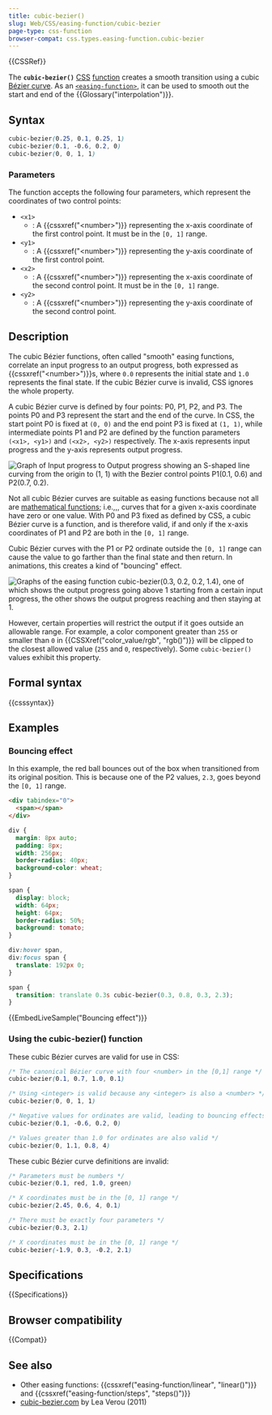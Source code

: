 ```yaml
---
title: cubic-bezier()
slug: Web/CSS/easing-function/cubic-bezier
page-type: css-function
browser-compat: css.types.easing-function.cubic-bezier
---
```


{{CSSRef}}

The **`cubic-bezier()`** [CSS](/en-US/docs/Web/CSS) [function](/en-US/docs/Web/CSS/CSS_Values_and_Units/CSS_Value_Functions) creates a smooth transition using a cubic [Bézier curve](/en-US/docs/Glossary/Bezier_curve).
As an [`<easing-function>`](/en-US/docs/Web/CSS/easing-function), it can be used to smooth out the start and end of the {{Glossary("interpolation")}}.

## Syntax

```css
cubic-bezier(0.25, 0.1, 0.25, 1)
cubic-bezier(0.1, -0.6, 0.2, 0)
cubic-bezier(0, 0, 1, 1)
```

### Parameters

The function accepts the following four parameters, which represent the coordinates of two control points:

- `<x1>`
  - : A {{cssxref("&lt;number&gt;")}} representing the x-axis coordinate of the first control point.
    It must be in the `[0, 1]` range.
- `<y1>`
  - : A {{cssxref("&lt;number&gt;")}} representing the y-axis coordinate of the first control point.
- `<x2>`
  - : A {{cssxref("&lt;number&gt;")}} representing the x-axis coordinate of the second control point.
    It must be in the `[0, 1]` range.
- `<y2>`
  - : A {{cssxref("&lt;number&gt;")}} representing the y-axis coordinate of the second control point.

## Description

The cubic Bézier functions, often called "smooth" easing functions, correlate an input progress to an output progress, both expressed as {{cssxref("&lt;number&gt;")}}s, where `0.0` represents the initial state and `1.0` represents the final state.
If the cubic Bézier curve is invalid, CSS ignores the whole property.

A cubic Bézier curve is defined by four points: P0, P1, P2, and P3. The points P0 and P3 represent the start and the end of the curve. In CSS, the start point P0 is fixed at `(0, 0)` and the end point P3 is fixed at `(1, 1)`, while intermediate points P1 and P2 are defined by the function parameters `(<x1>, <y1>)` and `(<x2>, <y2>)` respectively. The x-axis represents input progress and the y-axis represents output progress.

![Graph of Input progress to Output progress showing an S-shaped line curving from the origin to (1, 1) with the Bezier control points P1(0.1, 0.6) and P2(0.7, 0.2).](cubic-bezier.svg)

Not all cubic Bézier curves are suitable as easing functions because not all are [mathematical functions](https://en.wikipedia.org/wiki/Function_%28mathematics%29); i.e.,,, curves that for a given x-axis coordinate have zero or one value. With P0 and P3 fixed as defined by CSS, a cubic Bézier curve is a function, and is therefore valid, if and only if the x-axis coordinates of P1 and P2 are both in the `[0, 1]` range.

Cubic Bézier curves with the P1 or P2 ordinate outside the `[0, 1]` range can cause the value to go farther than the final state and then return. In animations, this creates a kind of "bouncing" effect.

![Graphs of the easing function cubic-bezier(0.3, 0.2, 0.2, 1.4), one of which shows the output progress going above 1 starting from a certain input progress, the other shows the output progress reaching and then staying at 1.](cubic-bezier_out_of_range.svg)

However, certain properties will restrict the output if it goes outside an allowable range. For example, a color component greater than `255` or smaller than `0` in {{CSSXref("color_value/rgb", "rgb()")}} will be clipped to the closest allowed value (`255` and `0`, respectively). Some `cubic-bezier()` values exhibit this property.

## Formal syntax

{{csssyntax}}

## Examples

### Bouncing effect

In this example, the red ball bounces out of the box when transitioned from its original position. This is because one of the P2 values, `2.3`, goes beyond the `[0, 1]` range.

```html hidden
<div tabindex="0">
  <span></span>
</div>
```

```css hidden
div {
  margin: 8px auto;
  padding: 8px;
  width: 256px;
  border-radius: 40px;
  background-color: wheat;
}

span {
  display: block;
  width: 64px;
  height: 64px;
  border-radius: 50%;
  background: tomato;
}

div:hover span,
div:focus span {
  translate: 192px 0;
}
```

```css
span {
  transition: translate 0.3s cubic-bezier(0.3, 0.8, 0.3, 2.3);
}
```

{{EmbedLiveSample("Bouncing effect")}}

### Using the cubic-bezier() function

These cubic Bézier curves are valid for use in CSS:

```css example-good
/* The canonical Bézier curve with four <number> in the [0,1] range */
cubic-bezier(0.1, 0.7, 1.0, 0.1)

/* Using <integer> is valid because any <integer> is also a <number> */
cubic-bezier(0, 0, 1, 1)

/* Negative values for ordinates are valid, leading to bouncing effects */
cubic-bezier(0.1, -0.6, 0.2, 0)

/* Values greater than 1.0 for ordinates are also valid */
cubic-bezier(0, 1.1, 0.8, 4)
```

These cubic Bézier curve definitions are invalid:

```css example-bad
/* Parameters must be numbers */
cubic-bezier(0.1, red, 1.0, green)

/* X coordinates must be in the [0, 1] range */
cubic-bezier(2.45, 0.6, 4, 0.1)

/* There must be exactly four parameters */
cubic-bezier(0.3, 2.1)

/* X coordinates must be in the [0, 1] range */
cubic-bezier(-1.9, 0.3, -0.2, 2.1)
```

## Specifications

{{Specifications}}

## Browser compatibility

{{Compat}}

## See also

- Other easing functions: {{cssxref("easing-function/linear", "linear()")}} and {{cssxref("easing-function/steps", "steps()")}}
- [cubic-bezier.com](https://cubic-bezier.com/) by Lea Verou (2011)
